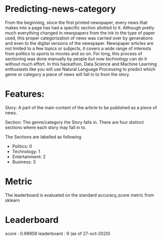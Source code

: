 # Predicting-news-category
From the beginning, since the first printed newspaper, every news that makes into a page has had a specific section allotted to it. Although pretty much everything changed in newspapers from the ink to the type of paper used, this proper categorization of news was carried over by generations and even to the digital versions of the newspaper. Newspaper articles are not limited to a few topics or subjects, it covers a wide range of interests from politics to sports to movies and so on. For long, this process of sectioning was done manually by people but now technology can do it without much effort. In this hackathon, Data Science and Machine Learning enthusiasts like you will use Natural Language Processing to predict which genre or category a piece of news will fall in to from the story. 

# Features: 
Story:  A part of the main content of the article to be published as a piece of news. 

Section: The genre/category the Story falls in. There are four distinct sections where each story may fall in to. 

The Sections are labelled as following
* Politics: 0 
* Technology: 1 
* Entertainment: 2 
* Business: 3

# Metric
The leaderboard is evaluated on the standard accuracy_score metric from sklearn

# Leaderboard
score : 0.98908
leaderboard : 9 (as of 27-oct-2020)
